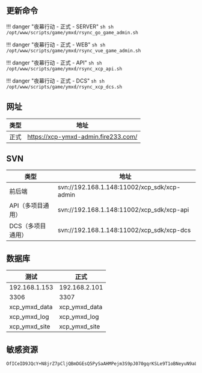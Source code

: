 ## 更新命令

!!! danger "夜幕行动 - 正式 - SERVER"
    ``` sh
    sh /opt/www/scripts/game/ymxd/rsync_go_game_admin.sh
    ```

!!! danger "夜幕行动 - 正式 - WEB"
    ``` sh
    sh /opt/www/scripts/game/ymxd/rsync_vue_game_admin.sh
    ```

!!! danger "夜幕行动 - 正式 - API"
    ``` sh
    sh /opt/www/scripts/game/ymxd/rsync_xcp_api.sh
    ```

!!! danger "夜幕行动 - 正式 - DCS"
    ``` sh
    sh /opt/www/scripts/game/ymxd/rsync_xcp_dcs.sh
    ```

## 网址

| 类型 | 地址                                  |
| ---- | ------------------------------------- |
| 正式 | <https://xcp-ymxd-admin.fire233.com/> |


## SVN

| 类型              | 地址                                        |
| ----------------- | ------------------------------------------- |
| 前后端            | svn://192.168.1.148:11002/xcp_sdk/xcp-admin |
| API（多项目通用） | svn://192.168.1.148:11002/xcp_sdk/xcp-api   |
| DCS（多项目通用） | svn://192.168.1.148:11002/xcp_sdk/xcp-dcs   |


## 数据库
| 测试          | 正式          |
| ------------- | ------------- |
| 192.168.1.153 | 192.168.2.101 |
| 3306          | 3307          |
| xcp_ymxd_data | xcp_ymxd_data |
| xcp_ymxd_log  | xcp_ymxd_log  |
| xcp_ymxd_site | xcp_ymxd_site |


## 敏感资源
```
OfICeID9JQcY+N8jrZ7pCljQBmDGEsQ5PySaAHMPejm3S9pJ070gqrKSLe9T1oBNeyuN9aL/niysR7XWFYzkM5qOFLvBTyegooVm3EP8q3M5j2cazdZCkaxzd5DvZRxHPtK1Tnvb8E+iVJ8eo4oO5La9e6zDdF69M92H6bWGqCBYc+ik5pZjm9sHbQ93SPXO3U8MqM4KtIK5Wcq7jkLcOMq4KBGx6s1mYTnTyG6IOwS5YVYQtlSR8vdHlcnJyx8zHsFvZ0U8YnXQD5Wi9asGPb6xwpxzGGpQytjhGIvQtBG7OLP5Ynv7qFOtSAIRt1nGXQ==
```